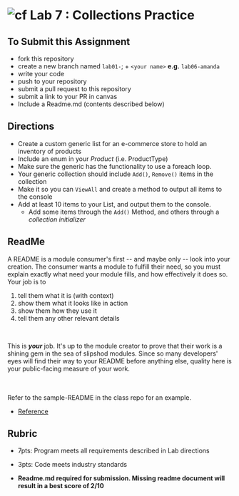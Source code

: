 ![cf](http://i.imgur.com/7v5ASc8.png) Lab 7 : Collections Practice
=====================================

## To Submit this Assignment
- fork this repository
- create a new branch named `lab01-`; + `<your name>` **e.g.** `lab06-amanda`
- write your code
- push to your repository
- submit a pull request to this repository
- submit a link to your PR in canvas
- Include a Readme.md (contents described below)

## Directions
- Create a custom generic list for an e-commerce store to hold an inventory of products
- Include an enum in your *Product* (i.e. ProductType)
- Make sure the generic has the functionality to use a foreach loop.
- Your generic collection should include `Add()`, `Remove()` items in the collection
- Make it so you can `ViewAll` and create a method to output all items to the console
- Add at least 10 items to your List, and output them to the console.
    - Add some items through the `Add()` Method, and others through a *collection initializer* 

## ReadMe
A README is a module consumer's first -- and maybe only -- look into your creation. The consumer wants a module to fulfill their need, so you must explain exactly what need your module fills, and how effectively it does so.
<br />
Your job is to

1. tell them what it is (with context)
2. show them what it looks like in action
3. show them how they use it
4. tell them any other relevant details
<br />

This is ***your*** job. It's up to the module creator to prove that their work is a shining gem in the sea of slipshod modules. Since so many developers' eyes will find their way to your README before anything else, quality here is your public-facing measure of your work.

<br /> <br /> Refer to the sample-README in the class repo for an example. 
- [Reference](https://github.com/noffle/art-of-readme)

## Rubric
- 7pts: Program meets all requirements described in Lab directions
- 3pts: Code meets industry standards

- **Readme.md required for submission. Missing readme document will result in a best score of 2/10**